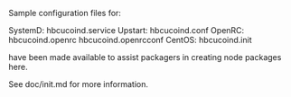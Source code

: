 Sample configuration files for:

SystemD: hbcucoind.service
Upstart: hbcucoind.conf
OpenRC:  hbcucoind.openrc
         hbcucoind.openrcconf
CentOS:  hbcucoind.init

have been made available to assist packagers in creating node packages here.

See doc/init.md for more information.
